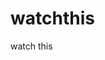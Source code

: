watchthis
=========

watch this





































































